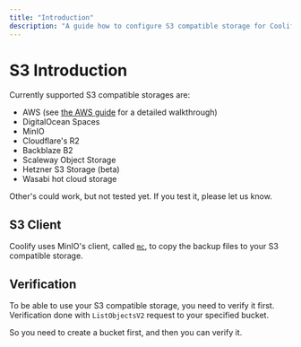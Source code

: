 ```yaml
---
title: "Introduction"
description: "A guide how to configure S3 compatible storage for Coolify."
---
```


# S3 Introduction
Currently supported S3 compatible storages are:

- AWS (see [the AWS guide](/knowledge-base/s3/aws) for a detailed walkthrough)
- DigitalOcean Spaces
- MinIO
- Cloudflare's R2
- Backblaze B2
- Scaleway Object Storage
- Hetzner S3 Storage (beta)
- Wasabi hot cloud storage

Other's could work, but not tested yet. If you test it, please let us know.

## S3 Client

Coolify uses MinIO's client, called [`mc`](https://min.io/docs/minio/linux/reference/minio-mc.html), to copy the backup files to your S3 compatible storage.

## Verification

To be able to use your S3 compatible storage, you need to verify it first. Verification done with `ListObjectsV2` request to your specified bucket.

So you need to create a bucket first, and then you can verify it.
